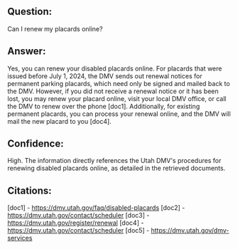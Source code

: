 ## Question: 
Can I renew my placards online?
## Answer: 
Yes, you can renew your disabled placards online. For placards that were issued before July 1, 2024, the DMV sends out renewal notices for permanent parking placards, which need only be signed and mailed back to the DMV. However, if you did not receive a renewal notice or it has been lost, you may renew your placard online, visit your local DMV office, or call the DMV to renew over the phone [doc1]. Additionally, for existing permanent placards, you can process your renewal online, and the DMV will mail the new placard to you [doc4].
## Confidence: 
High. The information directly references the Utah DMV's procedures for renewing disabled placards online, as detailed in the retrieved documents.

## Citations:
[doc1] - https://dmv.utah.gov/faq/disabled-placards
[doc2] - https://dmv.utah.gov/contact/scheduler
[doc3] - https://dmv.utah.gov/register/renewal
[doc4] - https://dmv.utah.gov/contact/scheduler
[doc5] - https://dmv.utah.gov/dmv-services
